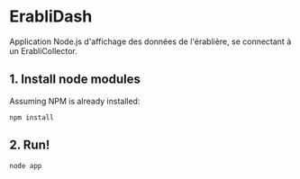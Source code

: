 # ErabliDash

Application Node.js d'affichage des données de l'érablière, se connectant à un ErabliCollector.

## 1. Install node modules

Assuming NPM is already installed:

    npm install

## 2. Run!

    node app
